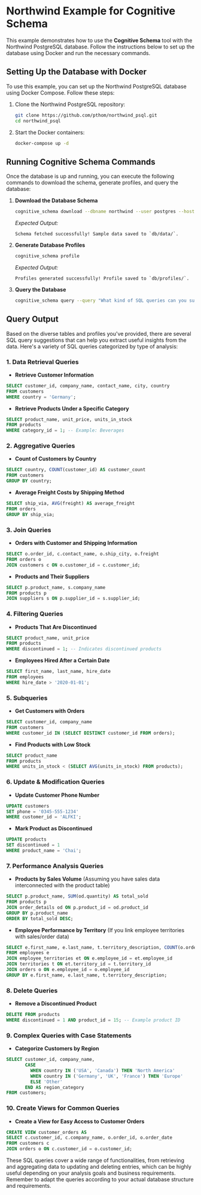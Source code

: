 # Northwind Example for Cognitive Schema

This example demonstrates how to use the **Cognitive Schema** tool with the Northwind PostgreSQL database. Follow the instructions below to set up the database using Docker and run the necessary commands.

## Setting Up the Database with Docker

To use this example, you can set up the Northwind PostgreSQL database using Docker Compose. Follow these steps:

1. Clone the Northwind PostgreSQL repository:

   ```bash
   git clone https://github.com/pthom/northwind_psql.git
   cd northwind_psql
   ```

2. Start the Docker containers:
   ```bash
   docker-compose up -d
   ```

## Running Cognitive Schema Commands

Once the database is up and running, you can execute the following commands to download the schema, generate profiles, and query the database:

1. **Download the Database Schema**

   ```bash
   cognitive_schema download --dbname northwind --user postgres --host localhost --port 55432
   ```

   _Expected Output:_

   ```
   Schema fetched successfully! Sample data saved to `db/data/`.
   ```

2. **Generate Database Profiles**

   ```bash
   cognitive_schema profile
   ```

   _Expected Output:_

   ```
   Profiles generated successfully! Profile saved to `db/profiles/`.
   ```

3. **Query the Database**
   ```bash
   cognitive_schema query --query "What kind of SQL queries can you suggest me?"
   ```

## Query Output

Based on the diverse tables and profiles you've provided, there are several SQL query suggestions that can help you extract useful insights from the data. Here's a variety of SQL queries categorized by type of analysis:

### 1. **Data Retrieval Queries**

- **Retrieve Customer Information**

```sql
SELECT customer_id, company_name, contact_name, city, country
FROM customers
WHERE country = 'Germany';
```

- **Retrieve Products Under a Specific Category**

```sql
SELECT product_name, unit_price, units_in_stock
FROM products
WHERE category_id = 1; -- Example: Beverages
```

### 2. **Aggregative Queries**

- **Count of Customers by Country**

```sql
SELECT country, COUNT(customer_id) AS customer_count
FROM customers
GROUP BY country;
```

- **Average Freight Costs by Shipping Method**

```sql
SELECT ship_via, AVG(freight) AS average_freight
FROM orders
GROUP BY ship_via;
```

### 3. **Join Queries**

- **Orders with Customer and Shipping Information**

```sql
SELECT o.order_id, c.contact_name, o.ship_city, o.freight
FROM orders o
JOIN customers c ON o.customer_id = c.customer_id;
```

- **Products and Their Suppliers**

```sql
SELECT p.product_name, s.company_name
FROM products p
JOIN suppliers s ON p.supplier_id = s.supplier_id;
```

### 4. **Filtering Queries**

- **Products That Are Discontinued**

```sql
SELECT product_name, unit_price
FROM products
WHERE discontinued = 1; -- Indicates discontinued products
```

- **Employees Hired After a Certain Date**

```sql
SELECT first_name, last_name, hire_date
FROM employees
WHERE hire_date > '2020-01-01';
```

### 5. **Subqueries**

- **Get Customers with Orders**

```sql
SELECT customer_id, company_name
FROM customers
WHERE customer_id IN (SELECT DISTINCT customer_id FROM orders);
```

- **Find Products with Low Stock**

```sql
SELECT product_name
FROM products
WHERE units_in_stock < (SELECT AVG(units_in_stock) FROM products);
```

### 6. **Update & Modification Queries**

- **Update Customer Phone Number**

```sql
UPDATE customers
SET phone = '0345-555-1234'
WHERE customer_id = 'ALFKI';
```

- **Mark Product as Discontinued**

```sql
UPDATE products
SET discontinued = 1
WHERE product_name = 'Chai';
```

### 7. **Performance Analysis Queries**

- **Products by Sales Volume**
  (Assuming you have sales data interconnected with the product table)

```sql
SELECT p.product_name, SUM(od.quantity) AS total_sold
FROM products p
JOIN order_details od ON p.product_id = od.product_id
GROUP BY p.product_name
ORDER BY total_sold DESC;
```

- **Employee Performance by Territory**
  (If you link employee territories with sales/order data)

```sql
SELECT e.first_name, e.last_name, t.territory_description, COUNT(o.order_id) AS total_orders
FROM employees e
JOIN employee_territories et ON e.employee_id = et.employee_id
JOIN territories t ON et.territory_id = t.territory_id
JOIN orders o ON e.employee_id = o.employee_id
GROUP BY e.first_name, e.last_name, t.territory_description;
```

### 8. **Delete Queries**

- **Remove a Discontinued Product**

```sql
DELETE FROM products
WHERE discontinued = 1 AND product_id = 15; -- Example product ID
```

### 9. **Complex Queries with Case Statements**

- **Categorize Customers by Region**

```sql
SELECT customer_id, company_name,
       CASE
         WHEN country IN ('USA', 'Canada') THEN 'North America'
         WHEN country IN ('Germany', 'UK', 'France') THEN 'Europe'
         ELSE 'Other'
       END AS region_category
FROM customers;
```

### 10. **Create Views for Common Queries**

- **Create a View for Easy Access to Customer Orders**

```sql
CREATE VIEW customer_orders AS
SELECT c.customer_id, c.company_name, o.order_id, o.order_date
FROM customers c
JOIN orders o ON c.customer_id = o.customer_id;
```

These SQL queries cover a wide range of functionalities, from retrieving and aggregating data to updating and deleting entries, which can be highly useful depending on your analysis goals and business requirements. Remember to adapt the queries according to your actual database structure and requirements.

